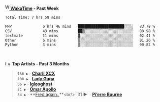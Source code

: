 <img src="https://github.com/dxnter/dxnter/assets/17434202/67b21fa4-d36d-46f9-9dec-f23d976b00ef" alt="WakaTime Logo" width="14" height="18"/><a href="https://wakatime.com/@dxnter" target="_blank"><strong> WakaTime</strong></a><strong> - Past Week</strong>

<!--START_SECTION:waka-->

```txt
Total Time: 7 hrs 59 mins

PHP              6 hrs 46 mins   █████████████████████░░░░   83.78 %
CSV              43 mins         ██▒░░░░░░░░░░░░░░░░░░░░░░   08.98 %
textmate         11 mins         ▓░░░░░░░░░░░░░░░░░░░░░░░░   02.41 %
Other            6 mins          ▒░░░░░░░░░░░░░░░░░░░░░░░░   01.26 %
Python           3 mins          ▒░░░░░░░░░░░░░░░░░░░░░░░░   00.82 %
```

<!--END_SECTION:waka-->

<br/>

<!--START_LASTFM_ARTISTS:{"period": "3month", "rows": 6}-->
<a href="https://last.fm" target="_blank"><img src="https://user-images.githubusercontent.com/17434202/215290617-e793598d-d7c9-428f-9975-156db1ba89cc.svg" alt="Last.fm Logo" width="18" height="13"/></a> **Top Artists - Past 3 Months**

> `156 ▶️` ∙ **[Charli XCX](https://www.last.fm/music/Charli+XCX)**<br/>
> `100 ▶️` ∙ **[Lady Gaga](https://www.last.fm/music/Lady+Gaga)**<br/>
> `56 ▶️` ∙ **[Iglooghost](https://www.last.fm/music/Iglooghost)**<br/>
> `51 ▶️` ∙ **[Omar Apollo](https://www.last.fm/music/Omar+Apollo)**<br/>
> `34 ▶️` ∙ **[Fred again..](https://www.last.fm/music/Fred+again..)**<br/>
> `31 ▶️` ∙ **[Pi’erre Bourne](https://www.last.fm/music/Pi%E2%80%99erre+Bourne)**<br/>
<!--END_LASTFM_ARTISTS-->
